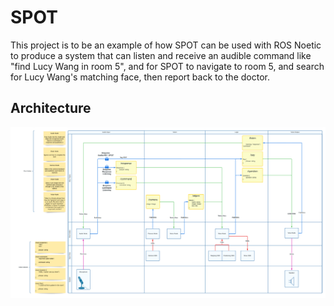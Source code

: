 # SPOT
This project is to be an example of how SPOT can be used with 
ROS Noetic to produce a system that can listen and receive an audible command 
like "find Lucy Wang in room 5", and for SPOT to navigate to room 5, and search for 
Lucy Wang's matching face, then report back to the doctor.

## Architecture
![architecture](resources/pictures/architecture.png)
